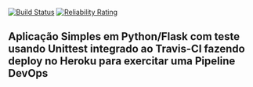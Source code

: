 [![Build Status](https://app.travis-ci.com/jlgjosue/devopslab-aso.svg?branch=main)](https://app.travis-ci.com/jlgjosue/devopslab-aso)
[![Reliability Rating](https://sonarcloud.io/api/project_badges/measure?project=devopslab-aso&metric=reliability_rating)](https://sonarcloud.io/summary/new_code?id=devopslab-aso)

## Aplicação Simples em Python/Flask com teste usando Unittest integrado ao Travis-CI fazendo deploy no Heroku para exercitar uma Pipeline DevOps

